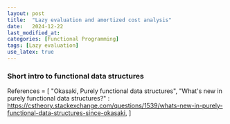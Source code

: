```yaml
---
layout: post
title:  "Lazy evaluation and amortized cost analysis"
date:   2024-12-22
last_modified_at: 
categories: [Functional Programming]
tags: [Lazy evaluation]
use_latex: true
---
```



### Short intro to functional data structures



References = [
  "Okasaki, Purely functional data structures",
  "What's new in purely functional data structures?" : https://cstheory.stackexchange.com/questions/1539/whats-new-in-purely-functional-data-structures-since-okasaki,
]